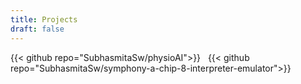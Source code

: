 ```yaml
---
title: Projects
draft: false
---
```


{{< github repo="SubhasmitaSw/physioAI">}}
&nbsp;
{{< github repo="SubhasmitaSw/symphony-a-chip-8-interpreter-emulator">}}
